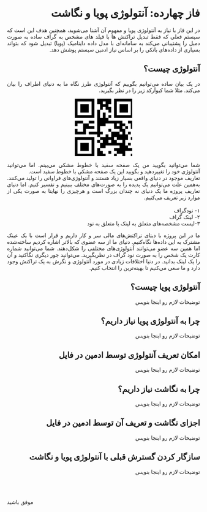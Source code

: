 <div dir="rtl" align='justify'>

# فاز چهارده: آنتولوژی پویا و نگاشت

در این فاز با نیاز به آنتولوژی پویا و مفهوم آن آشنا می‌شوید، همچنین هدف این است که سیستم فعلی که فقط تبدیل تراکنش ها با فیلد های مشخص به گراف ساده به صورت دمبل را پشتیبانی می‌کند به سامانه‌ای با مدل داده داینامیک (پویا) تبدیل شود که بتواند بسیاری از داده‌های بانکی را بر اساس نیاز ادمین سیستم پوشش دهد.

## آنتولوژی چیست؟
در یک بیان ساده می‌توانیم بگوییم که آنتولوژی طرز نگاه ما به دنیای اطراف را بیان می‌کند. مثلا شما کیوآرکد زیر را در نظر بگیرید. 

<p align="center" style="text-align:center;"><img src="qrcode.png" alt="Logo" width="150" height="150" align="center"></p>

شما می‌توانید بگویید من یک صفحه سفید با خطوط مشکی می‌بینم. اما می‌توانید آنتولوژی خود را تغییردهید و بگویید این یک صفحه مشکی با خطوط سفید است.
<br>
تعاریف موجود در دنیای واقعی بسیار زیاد هستند و آنتولوژی‌های فراوانی را تولید می‌کنند. به‌همین علت می‌توانیم یک پدیده را به صورت‌های مختلف ببینیم و تفسیر کنیم.
 اما دنیای تعاریف پروژه ما یک دنیای نه‌ چندان‌ بزرگ است و هرچیزی را نهایتا به صورت یکی از موارد زیر تعریف می‌کنیم.
 <br><br>
 ۱- نودگراف
 <br>
 ۲- لینک گراف
 <br>
 ۳-لیست مشخصه‌های متعلق به لینک یا متعلق به نود

 ما در این پروژه با دیتای تراکنش‌های مالی سر و کار داریم و قرار است با یک عینک مشترک به این داده‌ها نگاه‌کنیم. دنیای ما از سه عضوی که بالاتر اشاره کردیم ساخته‌شده اما همین سه عضو می‌توانند آنتولوژی‌های مختلفی را شکل‌دهند. شما می‌توانید شماره کارت یک شخص را به صورت نود گراف در نظربگیرید. می‌توانید جور دیگری نگاکنید و آن را یک لینک بدانید.
در دنیا اختلافات زیادی در مورد آنتولوژی و نگرش به یک تراکنش وجود دارد و ما سعی می‌کنیم تا بهینه‌ترین را انتخاب کنیم.


## آنتولوژی پویا چیست؟
توضیحات لازم رو اینجا بنویس

## چرا به آنتولوژی پویا نیاز داریم؟
توضیحات لازم رو اینجا بنویس

## امکان تعریف آنتولوژی توسط ادمین در فایل
توضیحات لازم رو اینجا بنویس

## چرا به نگاشت نیاز داریم؟
توضیحات لازم رو اینجا بنویس

## اجزای نگاشت و تعریف آن توسط ادمین در فایل
توضیحات لازم رو اینجا بنویس

## سازگار کردن گسترش قبلی با آنتولوژی پویا و نگاشت 
توضیحات لازم رو اینجا بنویس

<br></br>
</div>

موفق باشید



